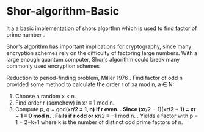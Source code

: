 # Shor-algorithm-Basic


It a  a basic implementation of shors algorthm which is used to find factor of prime number .

Shor's algorithm has important implications for cryptography, since many encryption schemes rely on the difficulty of factoring large numbers. With a large enough quantum computer, Shor's algorithm could break many commonly used encryption schemes

Reduction to period-finding problem, Miller 1976
. Find factor of odd n provided some method to calculate the order r of xa mod n,
a ∈ N:
1. Choose a random x < n.
2. Find order r (somehow) in xr ≡ 1 mod n.
3. Compute p, q = gcd(x**r/2 ± 1, n) if r even.
. Since (x**r/2 − 1)(x**r/2 + 1) = xr − 1 ≡ 0 mod n.
. Fails if r odd or x**r/2 ≡ −1 mod n.
. Yields a factor with p = 1 − 2−k+1 where k is the number of distinct odd prime factors of n.
